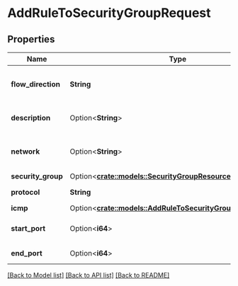 # AddRuleToSecurityGroupRequest

## Properties

Name | Type | Description | Notes
------------ | ------------- | ------------- | -------------
**flow_direction** | **String** | Network flow direction to match | 
**description** | Option<**String**> | Security Group rule description | [optional]
**network** | Option<**String**> | CIDR-formatted network allowed | [optional]
**security_group** | Option<[**crate::models::SecurityGroupResource**](security-group-resource.md)> |  | [optional]
**protocol** | **String** | Network protocol | 
**icmp** | Option<[**crate::models::AddRuleToSecurityGroupRequestIcmp**](add_rule_to_security_group_request_icmp.md)> |  | [optional]
**start_port** | Option<**i64**> | Start port of the range | [optional]
**end_port** | Option<**i64**> | End port of the range | [optional]

[[Back to Model list]](../README.md#documentation-for-models) [[Back to API list]](../README.md#documentation-for-api-endpoints) [[Back to README]](../README.md)


